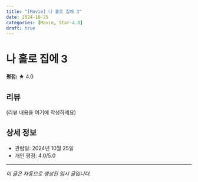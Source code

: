 ```yaml
---
title: "[Movie] 나 홀로 집에 3"
date: 2024-10-25
categories: [Movie, Star-4.0]
draft: true
---
```


# 나 홀로 집에 3

**평점:** ★ 4.0

## 리뷰

(리뷰 내용을 여기에 작성하세요)

## 상세 정보

- 관람일: 2024년 10월 25일
- 개인 평점: 4.0/5.0

---

*이 글은 자동으로 생성된 임시 글입니다.*
